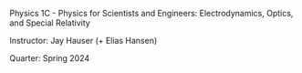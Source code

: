 Physics 1C - Physics for Scientists and Engineers: Electrodynamics, Optics, and Special Relativity

Instructor: Jay Hauser (+ Elias Hansen)

Quarter: Spring 2024

